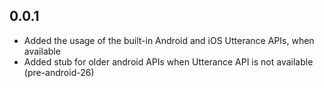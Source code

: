 ## 0.0.1

* Added the usage of the built-in Android and iOS Utterance APIs, when available
* Added stub for older android APIs when Utterance API is not available (pre-android-26)
